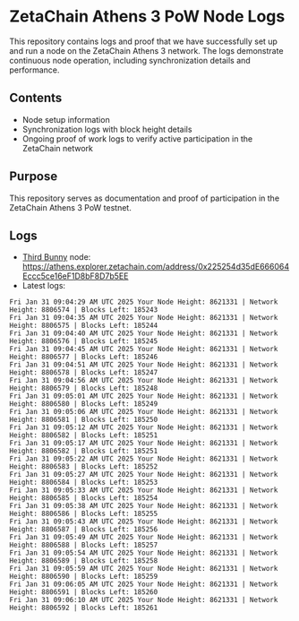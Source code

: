 # ZetaChain Athens 3 PoW Node Logs
This repository contains logs and proof that we have successfully set up and run a node on the ZetaChain Athens 3 network. The logs demonstrate continuous node operation, including synchronization details and performance.

## Contents
- Node setup information
- Synchronization logs with block height details
- Ongoing proof of work logs to verify active participation in the ZetaChain network

## Purpose
This repository serves as documentation and proof of participation in the ZetaChain Athens 3 PoW testnet.

## Logs

- [Third Bunny](https://thirdbunny.xyz/) node: https://athens.explorer.zetachain.com/address/0x225254d35dE666064Eccc5ce16eF1D8bF8D7b5EE
- Latest logs:
```
Fri Jan 31 09:04:29 AM UTC 2025 Your Node Height: 8621331 | Network Height: 8806574 | Blocks Left: 185243
Fri Jan 31 09:04:35 AM UTC 2025 Your Node Height: 8621331 | Network Height: 8806575 | Blocks Left: 185244
Fri Jan 31 09:04:40 AM UTC 2025 Your Node Height: 8621331 | Network Height: 8806576 | Blocks Left: 185245
Fri Jan 31 09:04:45 AM UTC 2025 Your Node Height: 8621331 | Network Height: 8806577 | Blocks Left: 185246
Fri Jan 31 09:04:51 AM UTC 2025 Your Node Height: 8621331 | Network Height: 8806578 | Blocks Left: 185247
Fri Jan 31 09:04:56 AM UTC 2025 Your Node Height: 8621331 | Network Height: 8806579 | Blocks Left: 185248
Fri Jan 31 09:05:01 AM UTC 2025 Your Node Height: 8621331 | Network Height: 8806580 | Blocks Left: 185249
Fri Jan 31 09:05:06 AM UTC 2025 Your Node Height: 8621331 | Network Height: 8806581 | Blocks Left: 185250
Fri Jan 31 09:05:12 AM UTC 2025 Your Node Height: 8621331 | Network Height: 8806582 | Blocks Left: 185251
Fri Jan 31 09:05:17 AM UTC 2025 Your Node Height: 8621331 | Network Height: 8806582 | Blocks Left: 185251
Fri Jan 31 09:05:22 AM UTC 2025 Your Node Height: 8621331 | Network Height: 8806583 | Blocks Left: 185252
Fri Jan 31 09:05:27 AM UTC 2025 Your Node Height: 8621331 | Network Height: 8806584 | Blocks Left: 185253
Fri Jan 31 09:05:33 AM UTC 2025 Your Node Height: 8621331 | Network Height: 8806585 | Blocks Left: 185254
Fri Jan 31 09:05:38 AM UTC 2025 Your Node Height: 8621331 | Network Height: 8806586 | Blocks Left: 185255
Fri Jan 31 09:05:43 AM UTC 2025 Your Node Height: 8621331 | Network Height: 8806587 | Blocks Left: 185256
Fri Jan 31 09:05:49 AM UTC 2025 Your Node Height: 8621331 | Network Height: 8806588 | Blocks Left: 185257
Fri Jan 31 09:05:54 AM UTC 2025 Your Node Height: 8621331 | Network Height: 8806589 | Blocks Left: 185258
Fri Jan 31 09:05:59 AM UTC 2025 Your Node Height: 8621331 | Network Height: 8806590 | Blocks Left: 185259
Fri Jan 31 09:06:05 AM UTC 2025 Your Node Height: 8621331 | Network Height: 8806591 | Blocks Left: 185260
Fri Jan 31 09:06:10 AM UTC 2025 Your Node Height: 8621331 | Network Height: 8806592 | Blocks Left: 185261
```
